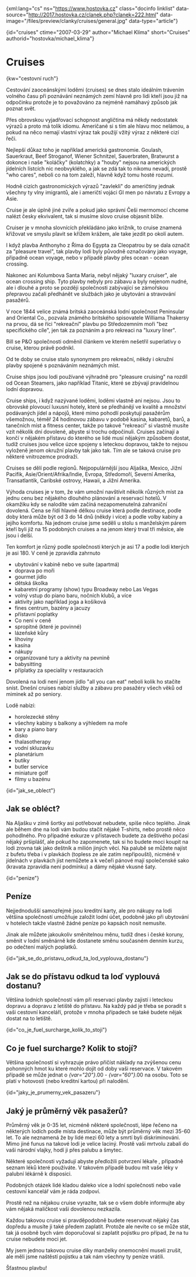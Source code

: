 
{xml:lang="cs" ns="https://www.hostovka.cz" class="docinfo linklist" data-source="http://2017.hostovka.cz/clanek.php?clanek=222.html" data-image="/files/preview/clanky/cruises/general.jpg" data-type="article"}

{id="cruises" ctime="2007-03-29" author="Michael Klíma" short="Cruises" authorid="hostovka/michael_klima"}

# Cruises

<!-- generated attribute kw by user_udpatekw.sh on 2019-03-13, do not edit -->

{kw="cestovní ruch"}

Cestování zaoceánskými loděmi (cruises) se dnes stalo ideálním trávením volného času při poznávání neznámých zemí hlavně pro lidi kteří jsou již na odpočinku protože je to považováno za nejméně namáhavý způsob jak poznat svět.

Přes obrovskou vyjadřovací schopnost angličtina má někdy nedostatek výrazů a proto má tolik idiomu. Američané si s tím ale hlavu moc nelámou, a pokud na něco nemají vlastní výraz tak použijí vžitý výraz z některé cizí řeči.

Nejlepší důkaz toho je například americká gastronomie. Goulash, Sauerkraut, Beef Stroganof, Wiener Schnitzel, Sauerbraten, Bratwurst a dokonce i naše "koláčky" (kolatchky) a "houby" nejsou na amerických jídelních lístcích nic neobvyklého, a jak se zdá tak to nikomu nevadí, prostě "who cares", neboli co na tom zaleží, hlavně když tomu hosté rozumí.

Hodně cizích gastronomických výrazů "zavlekli" do američtiny jednak všechny ty vlny imigrantů, ale i američtí vojáci GI men po návratu z Evropy a Asie.

Cruise je ale úplně jiné zvíře a pokud jako správní Češi mermomocí chceme nalézt česky ekvivalent, tak si musíme slovo cruise objasnit blíže.

Cruiser je v mnoha slovnících překládáno jako križník, to cruise znamená křižovat ve smyslu plavit se křížem krážem, ale take jezdit po okolí autem.

I když plavba Anthonyho z Říma do Egypta za Cleopatrou by se dala označit za "pleasure travel", tak plavby lodi byly původně označovány jako voyage, připadně ocean voyage, nebo v případě plavby přes ocean - ocean crossing.

Nakonec ani Kolumbova Santa Maria, nebyl nějaký "luxary cruiser", ale ocean crossing ship. Tyto plavby nebyly pro zábavu a byly nejenom nudné, ale i dlouhé a proto se později společnosti zabývající se zámořskou přepravou začali předhánět ve službách jako je ubytováni a stravování pasažérů.

V roce 1844 velice známá britská zaoceánská lodní společnost Peninsular and Oriental Co., pozvala známého britského spisovatele Williama Thakersy na prvou, dá se říci "rekreační" plavbu po Středozemním moři "bez specifického cíle", jen tak za poznáním a pro rekreaci na "luxury liner".

Bill se P&O společnosti odměnil článkem ve kterém nešetřil superlativy o cruise, kterou právě podnikl.

Od te doby se cruise stalo synonymem pro rekreační, někdy i okružní plavby spojené s poznáváním neznámých míst.

Cruise ships jsou lodi používané výhradně pro "pleasure cruising" na rozdíl od Ocean Steamers, jako například Titanic, které se zbývají pravidelnou lodní dopravou.

Cruise ships, i když nazývané loděmi, loděmi vlastně ani nejsou. Jsou to obrovské plovoucí luxusní hotely, které se předhánějí ve kvalitě a množství podávaných jídel a nápojů, které mimo pohodlí poskytují pasažérům všemožnou, téměř 24 hodinovou zábavu v podobě kasina, kabaretů, barů, a tanečních míst a fitness center, takže po takové "rekreaci" si vlastně musíte vzít několik dní dovolené, abyste si trochu odpočinuli. Cruises začínají a končí v nějakém přístavu do kterého se lidé musí nějakým způsobem dostat, tudíž cruises jsou velice úzce spojeny s leteckou dopravou, takže to nejsou vyloženě jenom okružní plavby tak jako tak. Tím ale se taková cruise pro některé vnitrozemce prodraží.

Cruises se dělí podle regionů. Nejpopulárnější jsou Aljaška, Mexico, Jižní Pacifik, Asie/Orient/Afrika/Indie, Evropa, Středomoří, Severní Amerika, Transatlantik, Caribské ostrovy, Hawaii, a Jižní Amerika.

Výhoda cruises je v tom, že vám umožní navštívit několik různých míst za jednu cenu bez nějakého dlouhého plánování a reservací hotelů. V okamžiku kdy se nalodíte vám začíná nezapomenutelná zahraniční dovolená. Cena se řídí hlavně délkou cruise která podle destinace, podle doby která může být od 3 do 14 dnů (někdy i více) a podle volby kabiny a jejího komfortu. Na jednom cruise jsme seděli u stolu s manželským párem kteří byli již na 15 podobných cruises a na jenom který trval tři měsíce, ale jsou i delší.

Ten komfort je různý podle společnosti kterých je asi 17 a podle lodi kterých je asi 180. V ceně je zpravidla zahrnuto

  * ubytování v kabině nebo ve suite (apartmá)
  * doprava po moři
  * gourmet jídlo
  * dětská školka
  * kabaretní programy (show) typu Broadway nebo Las Vegas
  * volný vstup do piano baru, nočních klubů, a více
  * aktivity jako například joga a košíková
  * fines centrum, bazény a jacuzy
  * přístavní poplatky
  * Co není v ceně
  * spropitné (které je povinné)
  * lázeňské kůry
  * lihoviny
  * kasína
  * nákupy
  * organizované tury a aktivity na pevnině
  * babysitting
  * příplatky za speciality v restauracích

Dovolená na lodi není jenom jídlo "all you can eat" neboli kolik ho stačíte sníst. Dnešní cruises nabízí služby a zábavu pro pasažéry všech věků od miminek až po seniory.

Lodě nabízí:

  * horolezecké stěny
  * všechny kabiny s balkony a výhledem na moře
  * bary a piano bary
  * disko
  * thalasotherapy
  * vodní skluzavku
  * planetárium
  * butiky
  * butler service
  * miniature golf
  * filmy u bazénu

{id="jak\_se\_oblect"}

## Jak se obléct?

Na Aljašku v zimě šortky asi potřebovat nebudete, spíše něco teplého. Jinak ale během dne na lodi vám budou stačit nějaké T-shirts, nebo prostě něco pohodlného. Pro případné exkurze v přístavech budete za deštivého počasí nějaký pršiplášť, ale pokud ho zapomenete, tak si ho budete moci koupit na lodi zrovna tak jako deštník a milión jiných věcí. Na palubě se můžete najíst z bufetu třeba i v plavkách (topless ze ale zatím nepřipouští), nicméně v jídelnách v plavkách jíst nemůžete a k večeři pánové mají společenské sako (kravata zpravidla není podmínku) a dámy nějaké vkusné šaty.

{id="penize"}

## Peníze

Nejjednodušší samozřejmě jsou kreditní karty, ale pro nákupy na lodi většina společností umožňuje založit lodní účet, podobně jako při ubytování v hotelech takže vlastně žádné peníze po kapsách nosit nemusíte.

Jinak ale můžete jakoukoliv směnitelnou měnu, tudíž dnes i české koruny, směnit v lodní směnárně kde dostanete směnu současném denním kurzu, po odečtení malých poplatků.

{id="jak\_se\_do\_pristavu\_odkud\_ta\_lod\_vyplouva\_dostanu"}

## Jak se do přístavu odkud ta loď vyplouvá dostanu?

Většina lodních společností vám při reservaci plavby zajistí i leteckou dopravu a dopravu z letiště do přístavu. Na každý pád je třeba se poradit s vaši cestovní kanceláří, protože v mnoha případech se také budete nějak dostat na to letiště.

{id="co\_je\_fuel\_surcharge\_kolik\_to\_stoji"}

## Co je fuel surcharge? Kolik to stojí?

Většina společností si vyhrazuje právo přičíst náklady na zvýšenou cenu pohonných hmot ku které mohlo dojít od doby vaši reservace. V takovém případě se může jednat o  _{var="20"}_.00 -  _{var="60"}_.00 na osobu. Toto se platí v hotovosti (nebo kreditní kartou) při nalodění.

{id="jaky\_je\_prumerny\_vek\_pasazeru"}

## Jaký je průměrný věk pasažerů?

Průměrný věk je 0-35 let, nicméně některé společnosti, lépe řečeno na některých lodích podle místa destinace, může být průměrný věk mezi 35-60 let. To ale neznamená že by lidé mezi 60 lety a smrtí byli diskriminováni. Mimo jiné funus na takové lodi je velice laciný. Prostě vaši mrtvolu zabalí do vaši národní vlajky, hodí ji přes palubu a šmytec.

Některé společnosti vyžadují abyste předložili potvrzení lékaře , případně seznam léků které používáte. V takovém případě budou mít vaše léky v palubní lékárně k disposici.

Podobných otázek lidé kladou daleko více a lodní společnosti nebo vaše cestovní kancelář vám je ráda zodpoví.

Prostě než na nějakou cruise vyrazíte, tak se o všem dobře informujte aby vám nějaká maličkost vaši dovolenou nezkazila.

Každou takovou cruise si pravděpodobně budete reservovat nějaký čas dopředu a musíte ji také předem zaplatit. Protože ale nevíte co se může stát, tak já osobně bych vám doporučoval si zaplatit pojistku pro případ, že na tu cruise nebudete moci jet.

My jsem jednou takovou cruise díky manželky onemocnění museli zrušit, ale měli jsme naštěstí pojistku a tak nám všechny ty peníze vrátili.

Šťastnou plavbu!

